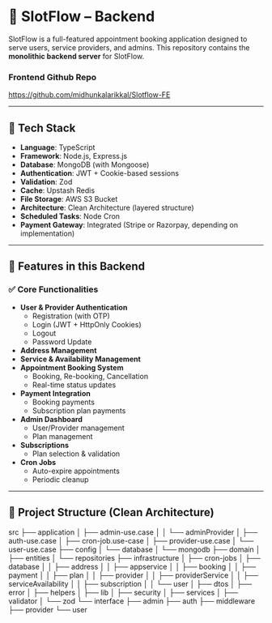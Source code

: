 # 🧠 SlotFlow – Backend

SlotFlow is a full-featured appointment booking application designed to serve users, service providers, and admins. This repository contains the **monolithic backend server** for SlotFlow.

### Frontend Github Repo
https://github.com/midhunkalarikkal/Slotflow-FE

---

## 🚀 Tech Stack

- **Language**: TypeScript
- **Framework**: Node.js, Express.js
- **Database**: MongoDB (with Mongoose)
- **Authentication**: JWT + Cookie-based sessions
- **Validation**: Zod
- **Cache**: Upstash Redis
- **File Storage**: AWS S3 Bucket
- **Architecture**: Clean Architecture (layered structure)
- **Scheduled Tasks**: Node Cron
- **Payment Gateway**: Integrated (Stripe or Razorpay, depending on implementation)

---

## 📂 Features in this Backend

### ✅ Core Functionalities
- **User & Provider Authentication**
  - Registration (with OTP)
  - Login (JWT + HttpOnly Cookies)
  - Logout
  - Password Update
- **Address Management**
- **Service & Availability Management**
- **Appointment Booking System**
  - Booking, Re-booking, Cancellation
  - Real-time status updates
- **Payment Integration**
  - Booking payments
  - Subscription plan payments
- **Admin Dashboard**
  - User/Provider management
  - Plan management
- **Subscriptions**
  - Plan selection & validation
- **Cron Jobs**
  - Auto-expire appointments
  - Periodic cleanup

---

## 🧱 Project Structure (Clean Architecture)

src
├── application
│ ├── admin-use.case
│ │ └── adminProvider
│ ├── auth-use.case
│ ├── cron-job.use-case
│ ├── provider-use.case
│ └── user-use.case
├── config
│ └── database
│ └── mongodb
├── domain
│ ├── entities
│ └── repositories
├── infrastructure
│ ├── cron-jobs
│ ├── database
│ │ ├── address
│ │ ├── appservice
│ │ ├── booking
│ │ ├── payment
│ │ ├── plan
│ │ ├── provider
│ │ ├── providerService
│ │ ├── serviceAvailability
│ │ ├── subscription
│ │ └── user
│ ├── dtos
│ ├── error
│ ├── helpers
│ ├── lib
│ ├── security
│ ├── services
│ ├── validator
│ └── zod
└── interface
├── admin
├── auth
├── middleware
├── provider
└── user

